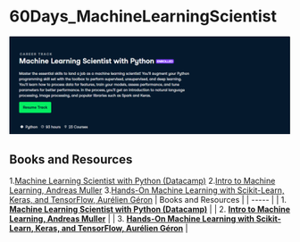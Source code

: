 # 60Days_MachineLearningScientist
![alt text](https://github.com/bickkysahani/60Days_MachineLearningScientist/blob/main/images/Day0MachineLearningScientist.PNG)

Books and Resources
---------------
 1.[Machine Learning Scientist with Python (Datacamp)](https://www.datacamp.com/tracks/machine-learning-scientist-with-python)
 2.[Intro to Machine Learning, Andreas Muller](https://github.com/bickkysahani/60Days_MachineLearningScientist/blob/main/Books/Intro%20to%20ML-compressed.pdf)
 3.[Hands-On Machine Learning with Scikit-Learn, Keras, and TensorFlow, Aurélien Géron](https://github.com/bickkysahani/60Days_MachineLearningScientist/blob/main/Books/Hand-on-ML.pdf)
 | Books and Resources |
| ----- |
| 1. [**Machine Learning Scientist with Python (Datacamp)**](https://www.datacamp.com/tracks/machine-learning-scientist-with-python) |
| 2. [**Intro to Machine Learning, Andreas Muller**](https://github.com/bickkysahani/60Days_MachineLearningScientist/blob/main/Books/Intro%20to%20ML-compressed.pdf) |
| 3. [**Hands-On Machine Learning with Scikit-Learn, Keras, and TensorFlow, Aurélien Géron**](https://github.com/bickkysahani/60Days_MachineLearningScientist/blob/main/Books/Hand-on-ML.pdf) |

